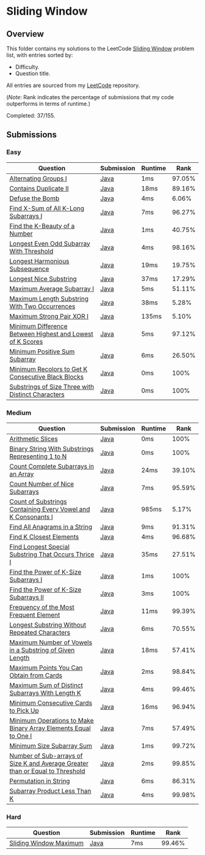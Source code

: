 # Sliding Window

## Overview
This folder contains my solutions to the LeetCode [Sliding Window](https://leetcode.com/problem-list/sliding-window/) problem list,
with entries sorted by:
- Difficulty.
- Question title.

All entries are sourced from my [LeetCode](https://github.com/shumarb/leetcode) repository.

(*Note*: Rank indicates the percentage of submissions that my code outperforms in terms of runtime.)

Completed: 37/155.

## Submissions
### Easy
| Question                                                                                                                                                          | Submission                                                                                                               | Runtime | Rank   |
|-------------------------------------------------------------------------------------------------------------------------------------------------------------------|--------------------------------------------------------------------------------------------------------------------------|---------|--------|
| [Alternating Groups I](https://leetcode.com/problems/alternating-groups-i/description/)                                                                           | [Java](https://github.com/shumarb/leetcode/blob/main/submissions/AlternatingGroupsOne.java)                              | 1ms     | 97.05% |
| [Contains Duplicate II](https://leetcode.com/problems/contains-duplicate-ii/description/)                                                                         | [Java](https://github.com/shumarb/leetcode/blob/main/submissions/ContainsDuplicateTwo.java)                              | 18ms    | 89.16% |
| [Defuse the Bomb](https://leetcode.com/problems/defuse-the-bomb/description/)                                                                                     | [Java](https://github.com/shumarb/leetcode/blob/main/submissions/DefuseTheBomb.java)                                     | 4ms     | 6.06%  |
| [Find X-Sum of All K-Long Subarrays I](https://leetcode.com/problems/find-x-sum-of-all-k-long-subarrays-i/description/)                                           | [Java](https://github.com/shumarb/leetcode/blob/main/submissions/FindXSumOfAllKLongSubarraysOne.java)                    | 7ms     | 96.27% |
| [Find the K-Beauty of a Number](https://leetcode.com/problems/find-the-k-beauty-of-a-number/description/)                                                         | [Java](https://github.com/shumarb/leetcode/blob/main/submissions/FindTheKBeautyOfANumber.java)                           | 1ms     | 40.75% |
| [Longest Even Odd Subarray With Threshold](https://leetcode.com/problems/longest-even-odd-subarray-with-threshold/description/)                                   | [Java](https://github.com/shumarb/leetcode/blob/main/submissions/LongestEvenOddSubarrayWithThreshold.java)               | 4ms     | 98.16% |
| [Longest Harmonious Subsequence](https://leetcode.com/problems/longest-harmonious-subsequence/description/)                                                       | [Java](https://github.com/shumarb/leetcode/blob/main/submissions/LongestHarmoniousSubsequence.java)                      | 19ms    | 19.75% |
| [Longest Nice Substring](https://leetcode.com/problems/longest-nice-substring/description/)                                                                       | [Java](https://github.com/shumarb/leetcode/blob/main/submissions/LongestNiceSubstring.java)                              | 37ms    | 17.29% |
| [Maximum Average Subarray I](https://leetcode.com/problems/maximum-average-subarray-i/)                                                                           | [Java](https://github.com/shumarb/leetcode/blob/main/submissions/MaximumAverageSubarrayOne.java)                         | 5ms     | 51.11% |
| [Maximum Length Substring With Two Occurrences](https://leetcode.com/problems/maximum-length-substring-with-two-occurrences/)                                     | [Java](https://github.com/shumarb/leetcode/blob/main/submissions/MaximumLengthSubstringWithTwoOccurrences.java)          | 38ms    | 5.28%  |
| [Maximum Strong Pair XOR I](https://leetcode.com/problems/maximum-strong-pair-xor-i/description/)                                                                 | [Java](https://github.com/shumarb/leetcode/blob/main/submissions/MaximumStrongPairXorOne.java)                           | 135ms   | 5.10%  |
| [Minimum Difference Between Highest and Lowest of K Scores](https://leetcode.com/problems/minimum-difference-between-highest-and-lowest-of-k-scores/description/) | [Java](https://github.com/shumarb/leetcode/blob/main/submissions/MinimumDifferenceBetweenHighestAndLowestOfKScores.java) | 5ms     | 97.12% |
| [Minimum Positive Sum Subarray](https://leetcode.com/problems/minimum-positive-sum-subarray/description/)                                                         | [Java](https://github.com/shumarb/leetcode/blob/main/submissions/MinimumPositiveSumSubarray.java)                        | 6ms     | 26.50% |
| [Minimum Recolors to Get K Consecutive Black Blocks](https://leetcode.com/problems/minimum-recolors-to-get-k-consecutive-black-blocks/description/)               | [Java](https://github.com/shumarb/leetcode/blob/main/submissions/MinimumRecolorsToGetKConsecutiveBlackBlocks.java)       | 0ms     | 100%   |
| [Substrings of Size Three with Distinct Characters](https://leetcode.com/problems/substrings-of-size-three-with-distinct-characters/description/)                 | [Java](https://github.com/shumarb/leetcode/blob/main/submissions/SubstringsOfSizeThreeWithDistinctCharacters.java)       | 0ms     | 100%   |

### Medium
| Question                                                                                                                                                                                                  | Submission                                                                                                                             | Runtime | Rank   |
|-----------------------------------------------------------------------------------------------------------------------------------------------------------------------------------------------------------|----------------------------------------------------------------------------------------------------------------------------------------|---------|--------|
| [Arithmetic Slices](https://leetcode.com/problems/arithmetic-slices/description/)                                                                                                                         | [Java](https://github.com/shumarb/leetcode/blob/main/submissions/ArithmeticSlices.java)                                                | 0ms     | 100%   |
| [Binary String With Substrings Representing 1 to N](https://leetcode.com/problems/binary-string-with-substrings-representing-1-to-n/description/)                                                         | [Java](https://github.com/shumarb/leetcode/blob/main/submissions/BinaryStringWithSubstringsRepresenting1ToN.java)                      | 0ms     | 100%   |
| [Count Complete Subarrays in an Array](https://leetcode.com/problems/count-complete-subarrays-in-an-array/description/)                                                                                   | [Java](https://github.com/shumarb/leetcode/blob/main/submissions/CountCompleteSubarraysInAnArray.java)                                 | 24ms    | 39.10% |
| [Count Number of Nice Subarrays](https://leetcode.com/problems/count-beautiful-number-of-nice-subarrays/description/)                                                                                     | [Java](https://github.com/shumarb/leetcode/blob/main/submissions/CountNumberOfNiceSubarrays.java)                                      | 7ms     | 95.59% |
| [Count of Substrings Containing Every Vowel and K Consonants I](https://leetcode.com/problems/count-of-substrings-containing-every-vowel-and-k-consonants-i/description/)                                 | [Java](https://github.com/shumarb/leetcode/blob/main/submissions/CountOfSubstringsContainingEveryVowelAndKConsonantsOne.java)          | 985ms   | 5.17%  |
| [Find All Anagrams in a String](https://leetcode.com/problems/find-all-anagrams-in-a-string/description/)                                                                                                 | [Java](https://github.com/shumarb/leetcode/blob/main/submissions/FindAllAnagramsInAString.java)                                        | 9ms     | 91.31% |
| [Find K Closest Elements](https://leetcode.com/problems/find-k-closest-elements/description/)                                                                                                             | [Java](https://github.com/shumarb/leetcode/blob/main/submissions/FindKClosestElements.java)                                            | 4ms     | 96.68% |
| [Find Longest Special Substring That Occurs Thrice I](https://leetcode.com/problems/find-longest-special-substring-that-occurs-thrice-i/description/)                                                     | [Java](https://github.com/shumarb/leetcode/blob/main/submissions/FindLongestSpecialSubstringThatOccursThriceOne.java)                  | 35ms    | 27.51% |
| [Find the Power of K-Size Subarrays I](https://leetcode.com/problems/find-the-power-of-k-size-subarrays-i/description/)                                                                                   | [Java](https://github.com/shumarb/leetcode/blob/main/submissions/FindThePowerOfKSizeSubarraysOne.java)                                 | 1ms     | 100%   |
| [Find the Power of K-Size Subarrays II](https://leetcode.com/problems/find-the-power-of-k-size-subarrays-ii/description/)                                                                                 | [Java](https://github.com/shumarb/leetcode/blob/main/submissions/FindThePowerOfKSizeSubarraysTwo.java)                                 | 3ms     | 100%   |
| [Frequency of the Most Frequent Element](https://leetcode.com/problems/frequency-of-the-most-frequent-element/description/)                                                                               | [Java](https://github.com/shumarb/leetcode/blob/main/submissions/FrequencyOfTheMostFrequentElement.java)                               | 11ms    | 99.39% |
| [Longest Substring Without Repeated Characters](https://leetcode.com/problems/longest-substring-without-repeating-characters/description/)                                                                | [Java](https://github.com/shumarb/leetcode/blob/main/submissions/LongestSubstringWithoutRepeatedCharacters.java)                       | 6ms     | 70.55% |
| [Maximum Number of Vowels in a Substring of Given Length](https://leetcode.com/problems/maximum-number-of-vowels-in-a-substring-of-given-length/description/)                                             | [Java](https://github.com/shumarb/leetcode/blob/main/submissions/MaximumNumberOfVowelsInASubstringOfGivenLength.java)                  | 18ms    | 57.41% |
| [Maximum Points You Can Obtain from Cards](https://leetcode.com/problems/maximum-points-you-can-obtain-from-cards/description/)                                                                           | [Java](https://github.com/shumarb/leetcode/blob/main/submissions/MaximumPointsYouCanObtainFromCards.java)                              | 2ms     | 98.84% |
| [Maximum Sum of Distinct Subarrays With Length K](https://leetcode.com/problems/maximum-sum-of-distinct-subarrays-with-length-k/description/)                                                             | [Java](https://github.com/shumarb/leetcode/blob/main/submissions/MaximumSumOfDistinctSubarraysWithLengthK.java)                        | 4ms     | 99.46% |
| [Minimum Consecutive Cards to Pick Up](https://leetcode.com/problems/minimum-consecutive-cards-to-pick-up/description/)                                                                                   | [Java](https://github.com/shumarb/leetcode/blob/main/submissions/MinimumConsecutiveCardsToPickUp.java)                                 | 16ms    | 96.94% |
| [Minimum Operations to Make Binary Array Elements Equal to One I](https://leetcode.com/problems/minimum-operations-to-make-binary-array-elements-equal-to-one-i/description/)                             | [Java](https://github.com/shumarb/leetcode/blob/main/submissions/MinimumOperationsToMakeBinaryArrayElementsEqualToOneOne.java)         | 7ms     | 57.49% |
| [Minimum Size Subarray Sum](https://leetcode.com/problems/minimum-size-subarray-sum/description/)                                                                                                         | [Java](https://github.com/shumarb/leetcode/blob/main/submissions/MinimumSizeSubarraySum.java)                                          | 1ms     | 99.72% |
| [Number of Sub-arrays of Size K and Average Greater than or Equal to Threshold](https://leetcode.com/problems/number-of-sub-arrays-of-size-k-and-average-greater-than-or-equal-to-threshold/description/) | [Java](https://github.com/shumarb/leetcode/blob/main/submissions/NumberOfSubarraysOfSizeKAndAverageGreaterThanOrEqualToThreshold.java) | 2ms     | 99.85% |
| [Permutation in String](https://leetcode.com/problems/permutation-in-string/description/)                                                                                                                 | [Java](https://github.com/shumarb/leetcode/blob/main/submissions/PermutationInString.java)                                             | 6ms     | 86.31% |
| [Subarray Product Less Than K](https://leetcode.com/problems/subarray-product-less-than-k/description/)                                                                                                   | [Java](https://github.com/shumarb/leetcode/blob/main/submissions/SubarrayProductLessThanK.java)                                        | 4ms     | 99.98% |

### Hard
| Question                                                                                      | Submission                                                                                                       | Runtime | Rank   |
|-----------------------------------------------------------------------------------------------|------------------------------------------------------------------------------------------------------------------|---------|--------|
| [Sliding Window Maximum](https://leetcode.com/problems/sliding-window-maximum/description/)   | [Java](https://github.com/shumarb/leetcode/blob/main/submissions/SlidingWindowMaximum.java)                      | 7ms     | 99.46% |
